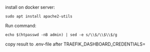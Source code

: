 install on docker server: 
```
sudo apt install apache2-utils
```
Run command:
```
echo $(htpasswd -nB admin) | sed -e s/\\$/\\$\\$/g
```
copy result to .env-file after TRAEFIK_DASHBOARD_CREDENTIALS=
